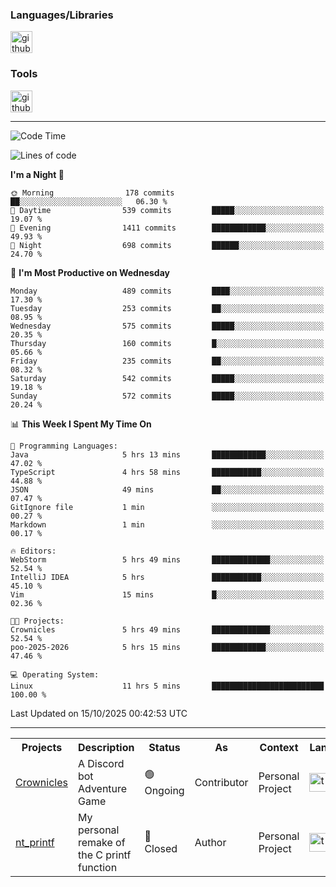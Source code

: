 <div>
    <h3>Languages/Libraries</h3>
    <img alt="github-chart" src="https://skillicons.dev/icons?i=c,py,js,ts,discordjs,html,css,md" height="35px">
</div>
<div>
    <h3>Tools</h3>
    <img alt="github-chart" src="https://skillicons.dev/icons?i=discord,git,github,gitlab,vim,vscode,webstorm,pycharm,ubuntu,pnpm,nodejs,docker" height="35px">
</div>

---
<!--START_SECTION:waka-->
![Code Time](http://img.shields.io/badge/Code%20Time-351%20hrs%2028%20mins-blue)

![Lines of code](https://img.shields.io/badge/From%20Hello%20World%20I%27ve%20Written-142.3%20thousand%20lines%20of%20code-blue)

**I'm a Night 🦉** 

```text
🌞 Morning                178 commits         ██░░░░░░░░░░░░░░░░░░░░░░░   06.30 % 
🌆 Daytime                539 commits         █████░░░░░░░░░░░░░░░░░░░░   19.07 % 
🌃 Evening                1411 commits        ████████████░░░░░░░░░░░░░   49.93 % 
🌙 Night                  698 commits         ██████░░░░░░░░░░░░░░░░░░░   24.70 % 
```
📅 **I'm Most Productive on Wednesday** 

```text
Monday                   489 commits         ████░░░░░░░░░░░░░░░░░░░░░   17.30 % 
Tuesday                  253 commits         ██░░░░░░░░░░░░░░░░░░░░░░░   08.95 % 
Wednesday                575 commits         █████░░░░░░░░░░░░░░░░░░░░   20.35 % 
Thursday                 160 commits         █░░░░░░░░░░░░░░░░░░░░░░░░   05.66 % 
Friday                   235 commits         ██░░░░░░░░░░░░░░░░░░░░░░░   08.32 % 
Saturday                 542 commits         █████░░░░░░░░░░░░░░░░░░░░   19.18 % 
Sunday                   572 commits         █████░░░░░░░░░░░░░░░░░░░░   20.24 % 
```


📊 **This Week I Spent My Time On** 

```text
💬 Programming Languages: 
Java                     5 hrs 13 mins       ████████████░░░░░░░░░░░░░   47.02 % 
TypeScript               4 hrs 58 mins       ███████████░░░░░░░░░░░░░░   44.88 % 
JSON                     49 mins             ██░░░░░░░░░░░░░░░░░░░░░░░   07.47 % 
GitIgnore file           1 min               ░░░░░░░░░░░░░░░░░░░░░░░░░   00.27 % 
Markdown                 1 min               ░░░░░░░░░░░░░░░░░░░░░░░░░   00.17 % 

🔥 Editors: 
WebStorm                 5 hrs 49 mins       █████████████░░░░░░░░░░░░   52.54 % 
IntelliJ IDEA            5 hrs               ███████████░░░░░░░░░░░░░░   45.10 % 
Vim                      15 mins             █░░░░░░░░░░░░░░░░░░░░░░░░   02.36 % 

🐱‍💻 Projects: 
Crownicles               5 hrs 49 mins       █████████████░░░░░░░░░░░░   52.54 % 
poo-2025-2026            5 hrs 15 mins       ████████████░░░░░░░░░░░░░   47.46 % 

💻 Operating System: 
Linux                    11 hrs 5 mins       █████████████████████████   100.00 % 
```


 Last Updated on 15/10/2025 00:42:53 UTC
<!--END_SECTION:waka-->

---
<table>
    <tr>
        <th>Projects</th>
        <th>Description</th>
        <th>Status</th>
        <th>As</th>
        <th>Context</th>
        <th>Language</th>
    </tr>
    <tr>
        <td>
            <a href="https://github.com/Crownicles/Crownicles">Crownicles</a>
        </td>
        <td>
            A Discord bot Adventure Game
        </td>
        <td>
            🟢 Ongoing
        </td>
        <td>
            Contributor
        </td>
        <td>
            Personal Project
        </td>
        <td>
            <img alt="ts icon" src="https://skillicons.dev/icons?i=ts" height="30px">
        </td>
    </tr>
        <td>
            <a href="https://github.com/Ntalcme/nt_printf">nt_printf</a>
        </td>
        <td>
             My personal remake of the C printf function 
        </td>
        <td>
            🔴 Closed
        </td>
        <td>
            Author
        </td>
        <td>
            Personal Project
        </td>
        <td>
            <img alt="ts icon" src="https://skillicons.dev/icons?i=c" height="30px">
        </td>
    </tr>
</table>
